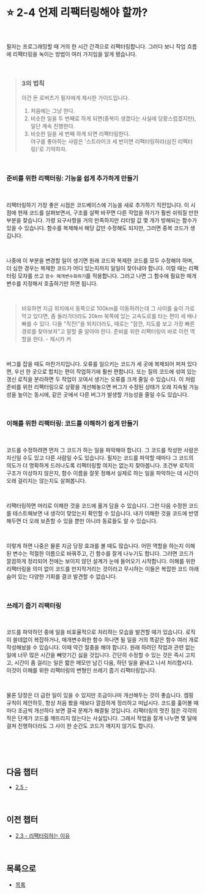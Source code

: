 # :star: 2-4 언제 리팩터링해야 할까?

<br>

필자는 프로그래밍할 때 거의 한 시간 간격으로 리팩터링합니다. 그러다 보니 작업 흐름에 리팩터링을 녹이는 방법이 여러 가지임을 알게 됐습니다.

<br>

> ### 3의 법칙
>
> 이건 돈 로버츠가 필자에게 제시한 가이드입니다. <br>
>
> 1. 처음에는 그냥 한다.
> 2. 비슷한 일을 두 번째로 하게 되면(중복이 생겼다는 사실에 당황스럽겠지만), 일단 계속 진행한다.
> 3. 비슷한 일을 세 번째 하게 되면 리팩터링한다. <br>
>    야구를 좋아하는 사람은 '스트라이크 세 번이면 리팩터링하라(삼진 리팩터링)'로 기억하자.

<br>

### 준비를 위한 리팩터링: 기능을 쉽게 추가하게 만들기

<br>

리팩터링하기 가장 좋은 시점은 코드베이스에 기능을 새로 추가하기 직전입니다. 이 시점에 현재 코드를 살펴보면서, 구조를 살짝 바꾸면 다른 작업을 하기가 훨씬 쉬워질 만한 부분을 찾습니다. 가령 요구사항을 거의 만족하지만 리터럴 값 몇 개가 방해되는 함수가 있을 수 있습니다. 함수를 복제해서 해당 값만 수정해도 되지만, 그러면 중복 코드가 생깁니다.

<br>

나중에 이 부분을 변경할 일이 생기면 원래 코드와 복제한 코드를 모두 수정해야 하며, 더 심한 경우는 복제한 코드가 어디 있는지까지 일일이 찾아내야 합니다. 이럴 때는 리팩터링 모자를 쓰고 `함수 매개변수화하기`를 적용합니다. 그러고 나면 그 함수에 필요한 매개변수를 지정해서 호출하기만 하면 됩니다.

<br>

> 비유하면 지금 위치에서 동쪽으로 100km를 이동하려는데 그 사이를 숲이 가로막고 있다면, 좀 둘러가더라도 20km 북쪽에 있는 고속도로를 타는 편이 세 배나 빠를 수 있다. 다들 "직진!"을 외치더라도, 때로는 "잠깐, 지도를 보고 가장 빠른 경로를 찾아보자"고 말할 줄 알아야 한다. 준비를 위한 리팩터링이 바로 이런 역할을 한다. - 제시카 커

<br>

버그를 잡을 때도 마찬가지입니다. 오류를 일으키는 코드가 세 곳에 복제되어 퍼져 있다면, 우선 한 곳으로 합치는 편이 작업하기에 훨씬 편합니다. 또는 질의 코드에 섞여 있는 갱신 로직을 분리하면 두 작업이 꼬여서 생기는 오류를 크게 줄일 수 있습니다. 이 처럼 준비를 위한 리팩터링으로 상황을 개선해놓으면 버그가 수정된 상태가 오래 지속될 가능성을 높이는 동시에, 같은 곳에서 다른 버그가 발생할 가능성을 줄일 수도 있습니다.

<br>

### 이해를 위한 리팩터링: 코드를 이해하기 쉽게 만들기

<br>

코드를 수정하려면 먼저 그 코드가 하는 일을 파악해야 합니다. 그 코드를 작성한 사람은 자신일 수도 있고 다른 사람일 수도 있습니다. 필자는 코드를 파악할 때마다 그 코드의 의도가 더 명확하게 드러나도록 리팩터링할 여지는 없는지 찾아봅니다. 조건부 로직의 구조가 이상하지 않은지, 함수 이름을 잘못 정해서 실제로 하는 일을 파악하는 데 시간이 오래 걸리지는 않는지도 살펴봅니다.

<br>

리팩터링하면 머리로 이해한 것을 코드에 옮겨 담을 수 있습니다. 그런 다음 수정한 코드를 테스트해보면 내 생각이 맞았는지 확인할 수 있습니다. 내가 이해한 것을 코드에 반영해두면 더 오래 보존할 수 있을 뿐만 아니라 동료들도 알 수 있습니다.

<br>

이렇게 하면 나중은 물론 지금 당장 효과를 볼 때도 많습니다. 어떤 역할을 하는지 이해된 변수는 적절한 이름으로 바꿔주고, 긴 함수를 잘게 나누기도 합니다. 그러면 코드가 깔끔하게 정리되어 전에는 보이지 않던 설계가 눈에 들어오기 시작합니다. 이해를 위한 리팩터링을 의미 없이 코드를 만지작거리는 것이라고 무시하는 이들은 복잡한 코드 아래 숨어 있는 다양한 기회를 결코 발견할 수 없습니다.

<br>

### 쓰레기 줍기 리팩터링

<br>

코드를 파악하던 중에 일을 비효율적으로 처리하는 모습을 발견할 때가 있습니다. 로직이 쓸데없이 복잡하거나, 매개변수화한 함수 하나면 될 일을 거의 똑같은 함수 여러 개로 작성해놨을 수 있습니다. 이때 약간 절충을 해야 합니다. 원래 하려던 작업과 관련 없는 일에 너무 많은 시간을 빼앗기긴 싫을 것입니다. 간단히 수정할 수 있는 것은 즉시 고치고, 시간이 좀 걸리는 일은 짧은 메모만 남긴 다음, 하던 일을 끝내고 나서 처리합시다. 이것이 이해를 위한 리팩터링의 변형인 쓰레기 줍기 리팩터링입니다.

<br>

물론 당장은 더 급한 일이 있을 수 있지만 조금이나마 개선해두는 것이 좋습니다. 캠핑 규칙이 제안하듯, 항상 처음 봤을 때보다 깔끔하게 정리하고 떠납시다. 코드를 훑어볼 때마다 조금씩 개선하다 보면 결국 문제가 해결될 것입니다. 리팩터링의 멋진 점은 각각의 작은 단계가 코드를 깨뜨리지 않는다는 사실입니다. 그래서 작업을 잘게 나누면 몇 달에 걸쳐 진행하더라도 그 사이 한 순간도 코드가 깨지지 않기도 합니다.

<br>

<br>

<br>

## 다음 챕터

- [2.5 - ](https://github.com/Esoolgnah/Summary_of_Refactoring_2nd_Edition/blob/main/Notes/02_리팩터링_원칙/02_05_.md)

<br>

## 이전 챕터

- [2.3 - 리팩터링하는 이유](https://github.com/Esoolgnah/Summary_of_Refactoring_2nd_Edition/blob/main/Notes/02_리팩터링_원칙/02_03_리팩터링하는_이유.md)

<br>

## 목록으로

- [목록](https://github.com/Esoolgnah/Summary_of_Refactoring_2nd_Edition/blob/main/Notes/02_리팩터링_원칙/02_00_리팩터링_원칙.md)
